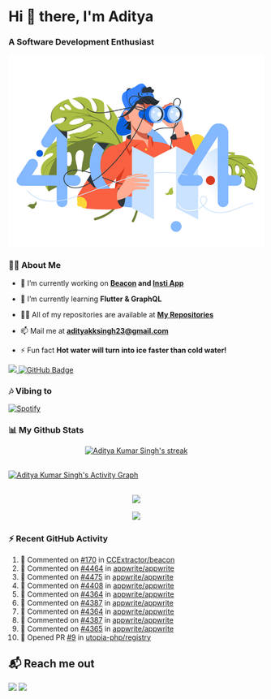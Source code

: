<h1 align="left"> Hi 👋 there, I'm Aditya</h1>
<!-- <p align="center">
    
[![Typing SVG](https://readme-typing-svg.herokuapp.com?color=%2336BCF7&size=40&center=true&lines=Hi+There!;I'm+Aditya)](https://git.io/typing-svg)
    
</p> -->
<h3 align="left">A Software Development Enthusiast</h3>
<img src="./aditya-home.jpg" />

### 🙋‍♂️ About Me

- 🔭 I’m currently working on **[Beacon](https://github.com/CCExtractor/beacon) and [Insti App](https://github.com/IIT-BHU-InstiApp/IIT-BHU-app)**

- 🌱 I’m currently learning **Flutter & GraphQL**

- 👨‍💻 All of my repositories are available at **[My Repositories](https://github.com/ItsAdityaKSingh?tab=repositories)**

- 📫 Mail me at **adityakksingh23@gmail.com**

- ⚡ Fun fact **Hot water will turn into ice faster than cold water!**


<p align="left">
<a href="https://github.com/ItsAdityaKSingh/github-profile-views-counter">
    <img src="https://komarev.com/ghpvc/?username=itsadityaksingh">
</a> <a href="https://github.com/itsadityaksingh?tab=followers"><img src="https://img.shields.io/github/followers/itsadityaksingh?label=Followers&style=social" alt="GitHub Badge"></a>
</p>
  
### 🎶 Vibing to
[![Spotify](https://spotify-live.vercel.app/api/spotify)](https://open.spotify.com/artist/6VuMaDnrHyPL1p4EHjYLi7?si=3cl_3ZkyRLWj-AUGzT867g)

### 📊 My Github Stats
<!-- [![𝚝𝚛𝚘𝚙𝚑𝚢](https://github-profile-trophy.vercel.app/?username=ItsAdityaKSingh&column=8&margin-w=15&margin-h=15&no-bg=true&no-frame=true&theme=juicyfresh)](https://github.com/ItsAdityaKSingh)

<p align="center">
  <a>
    <img height="150" width="150" src="https://github.com/JayantGoel001/JayantGoel001/blob/master/PNG/left.png">
    <img align="center" src="https://github-readme-streak-stats.herokuapp.com/?user=ItsAdityaKSingh&theme=dark&hide_border=true"/>
    <img height="150" width="150" src="https://github.com/JayantGoel001/JayantGoel001/blob/master/PNG/right.png">
  </a>
</p> -->

<p align="center">
    <a href="https://github.com/SubhamRaoniar28/github-readme-streak-stats">
        <img title="🔥 Get streak stats for your profile at git.io/streak-stats" alt="Aditya Kumar Singh's streak" src="https://github-readme-streak-stats.herokuapp.com/?user=ItsAdityaKSingh&theme=highcontrast&hide_border=true&background=0D1117"/>
    </a>
</p>



<br/>
<a href="https://github.com/kailash360/github-readme-activity-graph"><img alt="Aditya Kumar Singh's Activity Graph" src="https://activity-graph.herokuapp.com/graph?username=itsadityaksingh&bg_color=0D1117&color=FF8539&line=FF8539&point=FFFFFF&hide_border=true" /></a>
<br/>
<br/>
<p align="center"><img src="https://github-readme-stats.vercel.app/api/top-langs/?username=itsadityaksingh&layout=compact"/></p>
<p align="center"><img src="https://github-readme-stats.vercel.app/api?username=ItsAdityaKSingh&show_icons=true&theme=swift" /></p>

### ⚡ Recent GitHub Activity
<!--RECENT_ACTIVITY:start-->
1. 💬 Commented on [#170](https://github.com/CCExtractor/beacon/pull/170#issuecomment-1279417246) in [CCExtractor/beacon](https://github.com/CCExtractor/beacon)
2. 💬 Commented on [#4464](https://github.com/appwrite/appwrite/issues/4464#issuecomment-1279270561) in [appwrite/appwrite](https://github.com/appwrite/appwrite)
3. 💬 Commented on [#4475](https://github.com/appwrite/appwrite/issues/4475#issuecomment-1279270362) in [appwrite/appwrite](https://github.com/appwrite/appwrite)
4. 💬 Commented on [#4408](https://github.com/appwrite/appwrite/issues/4408#issuecomment-1278644463) in [appwrite/appwrite](https://github.com/appwrite/appwrite)
5. 💬 Commented on [#4364](https://github.com/appwrite/appwrite/issues/4364#issuecomment-1278526890) in [appwrite/appwrite](https://github.com/appwrite/appwrite)
6. 💬 Commented on [#4387](https://github.com/appwrite/appwrite/issues/4387#issuecomment-1278499457) in [appwrite/appwrite](https://github.com/appwrite/appwrite)
7. 💬 Commented on [#4364](https://github.com/appwrite/appwrite/issues/4364#issuecomment-1277967789) in [appwrite/appwrite](https://github.com/appwrite/appwrite)
8. 💬 Commented on [#4387](https://github.com/appwrite/appwrite/issues/4387#issuecomment-1277966293) in [appwrite/appwrite](https://github.com/appwrite/appwrite)
9. 💬 Commented on [#4365](https://github.com/appwrite/appwrite/issues/4365#issuecomment-1277783086) in [appwrite/appwrite](https://github.com/appwrite/appwrite)
10. 💪 Opened PR [#9](https://github.com/utopia-php/registry/pull/9) in [utopia-php/registry](https://github.com/utopia-php/registry)
<!--RECENT_ACTIVITY:end-->



## 📬 Reach me out
<p align="left">
<a href = "https://www.linkedin.com/in/itsadityaksingh/"><img src="https://img.icons8.com/fluent/48/000000/linkedin.png"/></a>
<a href = "https://www.instagram.com/itsadityaksingh/"><img src="https://img.icons8.com/fluent/48/000000/instagram-new.png"/></a>
</p>
